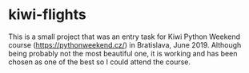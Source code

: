 # kiwi-flights

This is a small project that was an entry task for Kiwi Python Weekend course (https://pythonweekend.cz/) in Bratislava, June 2019. Although being probably not the most beautiful one, it is working and has been chosen as one of the best so I could attend the course.

